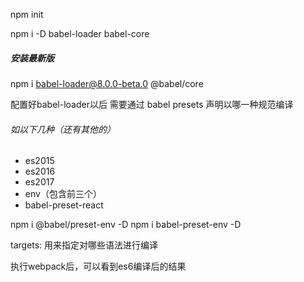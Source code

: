 npm init


npm i -D babel-loader babel-core

##### 安装最新版
npm i babel-loader@8.0.0-beta.0 @babel/core

配置好babel-loader以后
需要通过 babel presets 声明以哪一种规范编译

###### 如以下几种（还有其他的）
- es2015
- es2016
- es2017
- env（包含前三个）
- babel-preset-react

npm i @babel/preset-env -D
npm i babel-preset-env -D

targets: 用来指定对哪些语法进行编译

执行webpack后，可以看到es6编译后的结果